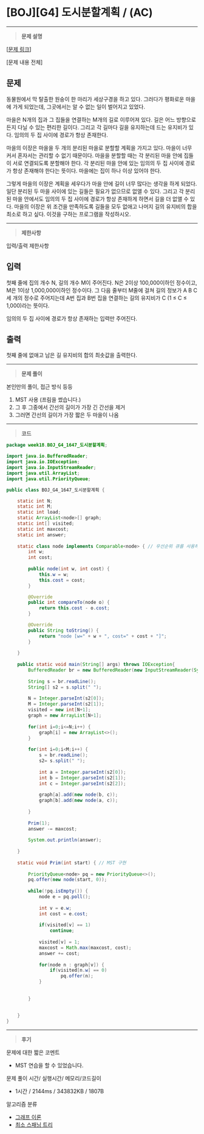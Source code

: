 # [BOJ][G4] 도시분할계획 / (AC)

---

> **문제 설명**
> 

[[문제 링크](https://www.acmicpc.net/problem/1647)]

[문제 내용 전체]

## 문제

동물원에서 막 탈출한 원숭이 한 마리가 세상구경을 하고 있다. 그러다가 평화로운 마을에 가게 되었는데, 그곳에서는 알 수 없는 일이 벌어지고 있었다.

마을은 N개의 집과 그 집들을 연결하는 M개의 길로 이루어져 있다. 길은 어느 방향으로든지 다닐 수 있는 편리한 길이다. 그리고 각 길마다 길을 유지하는데 드는 유지비가 있다. 임의의 두 집 사이에 경로가 항상 존재한다.

마을의 이장은 마을을 두 개의 분리된 마을로 분할할 계획을 가지고 있다. 마을이 너무 커서 혼자서는 관리할 수 없기 때문이다. 마을을 분할할 때는 각 분리된 마을 안에 집들이 서로 연결되도록 분할해야 한다. 각 분리된 마을 안에 있는 임의의 두 집 사이에 경로가 항상 존재해야 한다는 뜻이다. 마을에는 집이 하나 이상 있어야 한다.

그렇게 마을의 이장은 계획을 세우다가 마을 안에 길이 너무 많다는 생각을 하게 되었다. 일단 분리된 두 마을 사이에 있는 길들은 필요가 없으므로 없앨 수 있다. 그리고 각 분리된 마을 안에서도 임의의 두 집 사이에 경로가 항상 존재하게 하면서 길을 더 없앨 수 있다. 마을의 이장은 위 조건을 만족하도록 길들을 모두 없애고 나머지 길의 유지비의 합을 최소로 하고 싶다. 이것을 구하는 프로그램을 작성하시오.

---

> **제한사항**
> 

입력/출력 제한사항

## 입력

첫째 줄에 집의 개수 N, 길의 개수 M이 주어진다. N은 2이상 100,000이하인 정수이고, M은 1이상 1,000,000이하인 정수이다. 그 다음 줄부터 M줄에 걸쳐 길의 정보가 A B C 세 개의 정수로 주어지는데 A번 집과 B번 집을 연결하는 길의 유지비가 C (1 ≤ C ≤ 1,000)라는 뜻이다.

임의의 두 집 사이에 경로가 항상 존재하는 입력만 주어진다.

## 출력

첫째 줄에 없애고 남은 길 유지비의 합의 최솟값을 출력한다.

---

> **문제 풀이**
> 

본인만의 풀이, 접근 방식 등등

1. MST 사용 (프림을 썼습니다.)
2. 그 후 그중에서 간선의 길이가 가장 긴 간선을 제거
3. 그러면 간선의 길이가 가장 짧은 두 마을이 나옴

---

> **코드**
> 

```java
package week18.BOJ_G4_1647_도시분할계획;

import java.io.BufferedReader;
import java.io.IOException;
import java.io.InputStreamReader;
import java.util.ArrayList;
import java.util.PriorityQueue;

public class BOJ_G4_1647_도시분할계획 {

	static int N;
	static int M;
	static int load;
	static ArrayList<node>[] graph;
	static int[] visited;
	static int maxcost;
	static int answer;
	
	static class node implements Comparable<node> { // 우선순위 큐를 사용하기 위해 Comparable 사용
		int w;
		int cost;
		
		public node(int w, int cost) {
			this.w = w;
			this.cost = cost;
		}

		@Override
		public int compareTo(node o) {
			return this.cost - o.cost;
		}

		@Override
		public String toString() {
			return "node [w=" + w + ", cost=" + cost + "]";
		}
		
	}
	
	public static void main(String[] args) throws IOException{
		BufferedReader br = new BufferedReader(new InputStreamReader(System.in));
		
		String s = br.readLine();
		String[] s2 = s.split(" ");
		
		N = Integer.parseInt(s2[0]);
		M = Integer.parseInt(s2[1]);
		visited = new int[N+1];
		graph = new ArrayList[N+1];
		
		for(int i=0;i<=N;i++) {
			graph[i] = new ArrayList<>();
		}
		
		for(int i=0;i<M;i++) {
			s = br.readLine();
			s2= s.split(" ");
			
			int a = Integer.parseInt(s2[0]);
			int b = Integer.parseInt(s2[1]);
			int c = Integer.parseInt(s2[2]);
			
			graph[a].add(new node(b, c));
			graph[b].add(new node(a, c));
			
		}
		
		Prim(1);
		answer -= maxcost;
		
		System.out.println(answer);
		
	}
	
	static void Prim(int start) { // MST 구현
		
		PriorityQueue<node> pq = new PriorityQueue<>();
		pq.offer(new node(start, 0));
		
		while(!pq.isEmpty()) {
			node e = pq.poll();
			
			int v = e.w;
			int cost = e.cost;
			
			if(visited[v] == 1)
				continue;
			
			visited[v] = 1;
			maxcost = Math.max(maxcost, cost);
			answer += cost;
			
			for(node n : graph[v]) {
				if(visited[n.w] == 0)
					pq.offer(n);
			}
			
			
		}
		
		
	}
}

```

---

> **후기**
> 

문제에 대한 짧은 코멘트

- MST 연습을 할 수 있었습니다.

문제 풀이 시간/ 실행시간/ 메모리/코드길이

- 1시간 / 2144ms / 343832KB / 1807B

알고리즘 분류

- [그래프 이론](https://www.acmicpc.net/problem/tag/7)
- [최소 스패닝 트리](https://www.acmicpc.net/problem/tag/49)